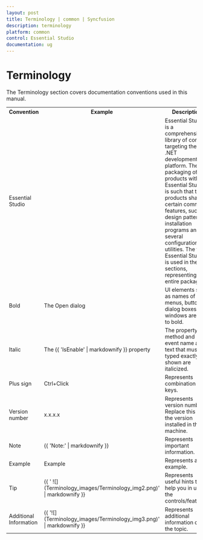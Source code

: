 ```yaml
---
layout: post
title: Terminology | common | Syncfusion
description: terminology
platform: common
control: Essential Studio
documentation: ug
---
```


# Terminology

The Terminology section covers documentation conventions used in this manual. 



<table>
<tr>
<th>
Convention</th><th>
Example</th><th>
Description</th></tr>
<tr>
<td>
Essential Studio </td><td>
</td><td>
Essential Studio is a comprehensive library of controls targeting the .NET development platform. The packaging of the products within Essential Studio is such that the products share certain common features, such as design patterns, installation programs and several configuration utilities. The term Essential Studio is used in these sections, representing the entire package. </td></tr>
<tr>
<td>
Bold</td><td>
The Open dialog</td><td>
UI elements such as names of tabs, menus, buttons, dialog boxes and windows are set to bold. </td></tr>
<tr>
<td>
Italic</td><td>
The {{ 'IsEnable' | markdownify }} property</td><td>
The property, method and event name and text that must be typed exactly as shown are italicized. </td></tr>
<tr>
<td>
Plus sign</td><td>
Ctrl+Click</td><td>
Represents combination of keys. </td></tr>
<tr>
<td>
Version number</td><td>
x.x.x.x</td><td>
Represents version number. Replace this with the version installed in the machine. </td></tr>
<tr>
<td>
Note</td><td>

{{ 'Note:' | markdownify }}</td><td>
Represents important information.</td></tr>
<tr>
<td>
Example</td><td>
Example</td><td>
Represents an example.</td></tr>
<tr>
<td>
Tip</td><td>
{{ ' ![](Terminology_images/Terminology_img2.png)' | markdownify }}

</td><td>
Represents useful hints that help you in using the controls/features.</td></tr>
<tr>
<td>
Additional Information</td><td>
{{ '![](Terminology_images/Terminology_img3.png)' | markdownify }}

</td><td>
Represents additional information on the topic.</td></tr>
</table>


